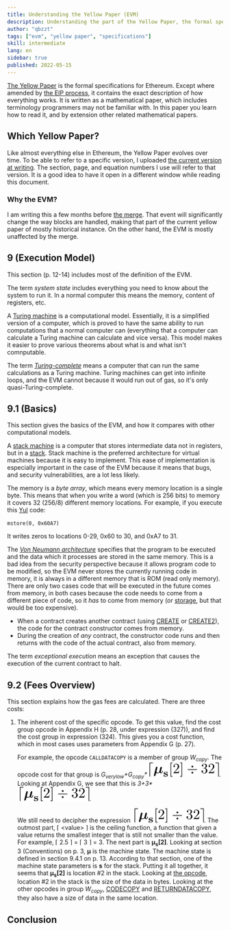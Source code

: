 ```yaml
---
title: Understanding the Yellow Paper (EVM)
description: Understanding the part of the Yellow Paper, the formal specifications for Ethereum, that explains the ethereum virtual machine (EVM).
author: "qbzzt"
tags: ["evm", "yellow paper", "specifications"]
skill: intermediate
lang: en
sidebar: true
published: 2022-05-15
---
```


[The Yellow Paper](https://ethereum.github.io/yellowpaper/paper.pdf) is the formal specifications for Ethereum. 
Except where amended by [the EIP process](https://eips.ethereum.org/EIPS/eip-1), it contains the exact description of how everything works.
It is written as a mathematical paper, which includes terminology programmers may not be familiar with. 
In this paper you learn how to read it, and by extension other related mathematical papers.

## Which Yellow Paper?

Like almost everything else in Ethereum, the Yellow Paper evolves over time. 
To be able to refer to a specific version, I uploaded [the current version at writing](yellow-paper-Berlin.pdf).
The section, page, and equation numbers I use will refer to that version.
It is a good idea to have it open in a different window while reading this document.


### Why the EVM?

I am writing this a few months before [the merge](/upgrades/merge). 
That event will significantly change the way blocks are handled, making that part of the current yellow paper of mostly historical instance.
On the other hand, the EVM is mostly unaffected by the merge.

## 9 (Execution Model)

This section (p. 12-14) includes most of the definition of the EVM.

The term *system state* includes everything you need to know about the system to run it.
In a normal computer this means the memory, content of registers, etc.

A [Turing machine](https://en.wikipedia.org/wiki/Turing_machine) is a computational model.
Essentially, it is a simplified version of a computer, which is proved to have the same ability to run computations that a normal computer can (everything that a computer can calculate a Turing machine can calculate and vice versa).
This model makes it easier to prove various theorems about what is and what isn't comnputable.

The term [*Turing-complete*](https://en.wikipedia.org/wiki/Turing_completeness) means a computer that can run the same calculations as a Turing machine. 
Turing machines can get into infinite loops, and the EVM cannot because it would run out of gas, so it's only quasi-Turing-complete.

## 9.1 (Basics)

This section gives the basics of the EVM, and how it compares with other computational models.

A [stack machine](https://en.wikipedia.org/wiki/Stack_machine) is a computer that stores intermediate data not in registers, but in a [stack](https://en.wikipedia.org/wiki/Stack_(abstract_data_type)).
Stack machine is the preferred architecture for virtual machines because it is easy to implement.
This ease of implementation is especially important in the case of the EVM because it means that bugs, and security vulnerabilities, are a lot less likely. 

The memory is a *byte array*, which means every memory location is a single byte.
This means that when you write a word (which is 256 bits) to memory it covers 32 (256/8) different memory locations.
For example, if you execute this [Yul](https://docs.soliditylang.org/en/latest/yul.html) code:

```yul
mstore(0, 0x60A7)
```

It writes zeros to locations 0-29, 0x60 to 30, and 0xA7 to 31.

The [*Von Neumann architecture*](https://en.wikipedia.org/wiki/Von_Neumann_architecture) specifies that the program to be executed and the data which it processes are stored in the same memory.
This is a bad idea from the security perspective because it allows program code to be modified, so the EVM never stores the currently running code in memory, it is always in a different memory that is ROM (read only memory).
There are only two cases code that will be executed in the future comes from memory, in both cases because the code needs to come from a different piece of code, so it *has* to come from memory (or [storage](https://coinyuppie.com/in-depth-understanding-of-evm-storage-mechanism-and-security-issues/), but that would be too expensive).

- When a contract creates another contract (using [CREATE](https://www.evm.codes/#f0) or [CREATE2](https://www.evm.codes/#f5)), the code for the contract constructor comes from memory.
- During the creation of *any* contract, the constructor code runs and then returns with the code of the actual contract, also from memory.

The term *exceptional execution* means an exception that causes the execution of the current contract to halt. 


## 9.2 (Fees Overview)

This section explains how the gas fees are calculated.
There are three costs:

1. The inherent cost of the specific opcode.
   To get this value, find the cost group opcode in Appendix H (p. 28, under expression (327)), and find the cost group in expression (324).
   This gives you a cost function, which in most cases uses parameters from Appendix G (p. 27).
   
   For example, the opcode `CALLDATACOPY` is a member of group *W<sub>copy</sub>*.
   The opcode cost for that group is *G<sub>verylow</sub>+G<sub>copy</sub>\*![](eq9-2-001.svg)*.  
   Looking at Appendix G, we see that this is *3+3\*![](eq9-2-001.svg)*.
   
   We still need to decipher the expression ![](eq9-2-001.svg). 
   The outmost part, ⌈ \<value\> ⌉ is the ceiling function, a function that given a value returns the smallest integer that is still not smaller than the value. 
   For example, ⌈ 2.5 ⌉ = ⌈ 3 ⌉ = 3. The next part is **μ<sub>s</sub>[2]**. 
   Looking at section 3 (Conventions) on p. 3, **μ** is the machine state.
   The machine state is defined in section 9.4.1 on p. 13.
   According to that section, one of the machine state parameters is **s** for the stack.
   Putting it all together, it seems that **μ<sub>s</sub>[2]** is location #2 in the stack.
   Looking at [the opcode](https://www.evm.codes/#37), location #2 in the stack is the size of the data in bytes.
   Looking at the other opcodes in group *W<sub>copy</sub>*, [CODECOPY](https://www.evm.codes/#39) and [RETURNDATACOPY](https://www.evm.codes/#3e), they also have a size of data in the same location.
   


## Conclusion

